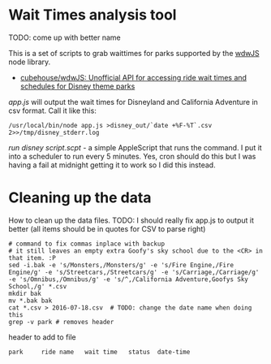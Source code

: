 # Wait Times analysis tool

TODO: come up with better name

This is a set of scripts to grab waittimes for parks supported by the [wdwJS](https://github.com/cubehouse/wdwJS) node library.

* [cubehouse/wdwJS: Unofficial API for accessing ride wait times and schedules for Disney theme parks]( https://github.com/cubehouse/wdwJS )

*app.js* will output the wait times for Disneyland and California Adventure in csv format. Call it like this:

```
/usr/local/bin/node app.js >disney_out/`date +%F-%T`.csv 2>>/tmp/disney_stderr.log
``` 

*run disney script.scpt* - a simple AppleScript that runs the command.  I put it into a scheduler to run every 5 minutes.  Yes, cron should do this but I was having a fail at midnight getting it to work so I did this instead. 

# Cleaning up the data 

How to clean up the data files.
TODO: I should really fix app.js to output it better (all items should be in quotes for CSV to parse right)

```
# command to fix commas inplace with backup
# it still leaves an empty extra Goofy's sky school due to the <CR> in that item. :P
sed -i.bak -e 's/Monsters,/Monsters/g' -e 's/Fire Engine,/Fire Engine/g' -e 's/Streetcars,/Streetcars/g' -e 's/Carriage,/Carriage/g' -e 's/Omnibus,/Omnibus/g' -e 's/^,/California Adventure,Goofys Sky School,/g' *.csv
mkdir bak
mv *.bak bak
cat *.csv > 2016-07-18.csv  # TODO: change the date name when doing this
grep -v park # removes header
```

header to add to file

```
park	 ride name	 wait time	 status	 date-time
```
